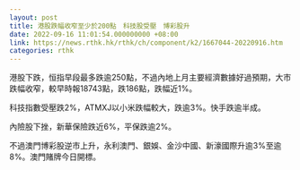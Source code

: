 ```yaml
---
layout: post
title: 港股跌幅收窄至少於200點　科技股受壓　博彩股升
date: 2022-09-16 11:01:54.000000000 +08:00
link: https://news.rthk.hk/rthk/ch/component/k2/1667044-20220916.htm
categories: rthk
---
```


港股下跌，恒指早段最多跌逾250點，不過內地上月主要經濟數據好過預期，大市跌幅收窄，較早時報18743點，跌186點，跌幅近1%。

科技指數受壓跌2%，ATMXJ以小米跌幅較大，跌逾3%。快手跌逾半成。

內險股下挫，新華保險跌近6%，平保跌逾2%。

不過澳門博彩股逆市上升，永利澳門、銀娛、金沙中國、新濠國際升逾3%至逾8%。澳門賭牌今日開標。

